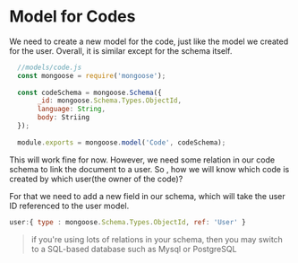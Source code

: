 # Model for Codes
We need to create a new model for the code, just like the model we created for the user.
Overall, it is similar except for the schema itself.
```js
  //models/code.js
  const mongoose = require('mongoose');
  
  const codeSchema = mongoose.Schema({
       _id: mongoose.Schema.Types.ObjectId,
       language: String,
       body: Striing
  });
  
  module.exports = mongoose.model('Code', codeSchema);
```
This will work fine for now. However, we need some relation in our code schema to link the document to a user.
So , how we will know which code is created by which user(the owner of the code)?

For that we need to add a new field in our schema, which will take the user ID referenced to the user model.

```js
user:{ type : mongoose.Schema.Types.ObjectId, ref: 'User' }
```
> if you're using lots of relations in your schema, then you may switch to a SQL-based database such as Mysql or PostgreSQL

